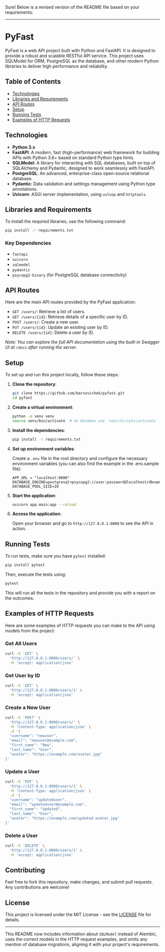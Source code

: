 Sure! Below is a revised version of the README file based on your requirements:

---

# PyFast

PyFast is a web API project built with Python and FastAPI. It is designed to provide a robust and scalable RESTful API service. This project uses SQLModel for ORM, PostgreSQL as the database, and other modern Python libraries to deliver high performance and reliability.

## Table of Contents

- [Technologies](#technologies)
- [Libraries and Requirements](#libraries-and-requirements)
- [API Routes](#api-routes)
- [Setup](#setup)
- [Running Tests](#running-tests)
- [Examples of HTTP Requests](#examples-of-http-requests)

## Technologies

- **Python 3.x**
- **FastAPI**: A modern, fast (high-performance) web framework for building APIs with Python 3.6+ based on standard Python type hints.
- **SQLModel**: A library for interacting with SQL databases, built on top of SQLAlchemy and Pydantic, designed to work seamlessly with FastAPI.
- **PostgreSQL**: An advanced, enterprise-class open-source relational database.
- **Pydantic**: Data validation and settings management using Python type annotations.
- **Uvicorn**: ASGI server implementation, using `uvloop` and `httptools`.

## Libraries and Requirements

To install the required libraries, use the following command:

```bash
pip install -r requirements.txt
```

### Key Dependencies

- `fastapi`
- `uvicorn`
- `sqlmodel`
- `pydantic`
- `psycopg2-binary` (for PostgreSQL database connectivity)

## API Routes

Here are the main API routes provided by the PyFast application:

- `GET /users/`: Retrieve a list of users.
- `GET /users/{id}`: Retrieve details of a specific user by ID.
- `POST /users/`: Create a new user.
- `PUT /users/{id}`: Update an existing user by ID.
- `DELETE /users/{id}`: Delete a user by ID.

_Note: You can explore the full API documentation using the built-in Swagger UI at `/docs` after running the server._

## Setup

To set up and run this project locally, follow these steps:

1. **Clone the repository**:

    ```bash
    git clone https://github.com/barsovichok/pyfast.git
    cd pyfast
    ```

2. **Create a virtual environment**:

    ```bash
    python -m venv venv
    source venv/bin/activate  # On Windows use `venv\Scripts\activate`
    ```

3. **Install the dependencies**:

    ```bash
    pip install -r requirements.txt
    ```

4. **Set up environment variables**:

    Create a `.env` file in the root directory and configure the necessary environment variables (you can also find the example in the .env.sample file):

    ```plaintext
    APP_URL = "localhost:8000"
    DATABASE_ENGINE=postgresql+psycopg2://user:password@localhost/dbname
    DATABASE_POOL_SIZE=10
    ```

5. **Start the application**:

    ```bash
    uvicorn app.main:app --reload
    ```

6. **Access the application**:

    Open your browser and go to `http://127.0.0.1:8000` to see the API in action.

## Running Tests

To run tests, make sure you have `pytest` installed:

```bash
pip install pytest
```

Then, execute the tests using:

```bash
pytest
```

This will run all the tests in the repository and provide you with a report on the outcomes.

## Examples of HTTP Requests

Here are some examples of HTTP requests you can make to the API using models from the project:

### Get All Users

```bash
curl -X 'GET' \
  'http://127.0.0.1:8000/users/' \
  -H 'accept: application/json'
```

### Get User by ID

```bash
curl -X 'GET' \
  'http://127.0.0.1:8000/users/1' \
  -H 'accept: application/json'
```

### Create a New User

```bash
curl -X 'POST' \
  'http://127.0.0.1:8000/users/' \
  -H 'Content-Type: application/json' \
  -d '{
  "username": "newuser",
  "email": "newuser@example.com",
  "first_name": "New",
  "last_name": "User",
  "avatar": "https://example.com/avatar.jpg"
}'
```

### Update a User

```bash
curl -X 'PUT' \
  'http://127.0.0.1:8000/users/1' \
  -H 'Content-Type: application/json' \
  -d '{
  "username": "updateduser",
  "email": "updateduser@example.com",
  "first_name": "Updated",
  "last_name": "User",
  "avatar": "https://example.com/updated-avatar.jpg"
}'
```

### Delete a User

```bash
curl -X 'DELETE' \
  'http://127.0.0.1:8000/users/1' \
  -H 'accept: application/json'
```

## Contributing

Feel free to fork this repository, make changes, and submit pull requests. Any contributions are welcome!

## License

This project is licensed under the MIT License - see the [LICENSE](LICENSE) file for details.

---

This README now includes information about `SQLModel` instead of Alembic, uses the correct models in the HTTP request examples, and omits any mention of database migrations, aligning it with your project's requirements.